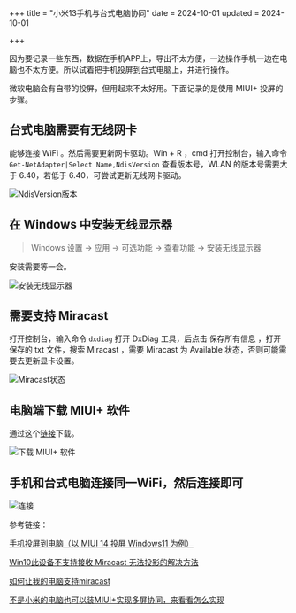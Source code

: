 +++
title = "小米13手机与台式电脑协同"
date = 2024-10-01
updated = 2024-10-01

+++

因为要记录一些东西，数据在手机APP上，导出不太方便，一边操作手机一边在电脑也不太方便。所以试着把手机投屏到台式电脑上，并进行操作。

微软电脑会有自带的投屏，但用起来不太好用。下面记录的是使用 MIUI+ 投屏的步骤。

## 台式电脑需要有无线网卡

能够连接 WiFi 。然后需要更新网卡驱动。Win + R ，cmd 打开控制台，输入命令 `Get-NetAdapter|Select Name,NdisVersion` 查看版本号，WLAN 的版本号需要大于 6.40，若低于 6.40，可尝试更新无线网卡驱动。

![NdisVersion版本](/resource/06-tech-mi13-windows-control1.png)

## 在 Windows 中安装无线显示器

> Windows 设置 -> 应用 -> 可选功能 -> 查看功能 -> 安装无线显示器

安装需要等一会。

![安装无线显示器](/resource/06-tech-mi13-windows-control5.png)

## 需要支持 Miracast 

打开控制台，输入命令 `dxdiag` 打开 DxDiag 工具，后点击 保存所有信息 ，打开保存的 txt 文件，搜索 Miracast ，需要 Miracast 为 Available 状态，否则可能需要去更新显卡设置。

![Miracast状态](/resource/06-tech-mi13-windows-control2.png)

## 电脑端下载 MIUI+ 软件

通过这个[链接](https://www.mi.com/service/notebook/drivers/A29R)下载。

![下载 MIUI+ 软件](/resource/06-tech-mi13-windows-control3.png)

## 手机和台式电脑连接同一WiFi，然后连接即可

![连接](/resource/06-tech-mi13-windows-control4.png)

参考链接：

[手机投屏到电脑（以 MIUI 14 投屏 Windows11 为例）](https://blog.csdn.net/m0_61623174/article/details/131732981)

[Win10此设备不支持接收 Miracast 无法投影的解决方法](https://blog.csdn.net/zym0218/article/details/126688857)

[如何让我的电脑支持miracast](https://jingyan.baidu.com/article/ac6a9a5eb4fdf36b643eac1c.html#)

[不是小米的电脑也可以装MIUI+实现多屏协同，来看看怎么实现](https://zhuanlan.zhihu.com/p/662860377)
